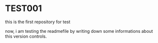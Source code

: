 # TEST001
this is the first repository for test

now, i am testing the readmefile by writing down some informations about this version controls.
